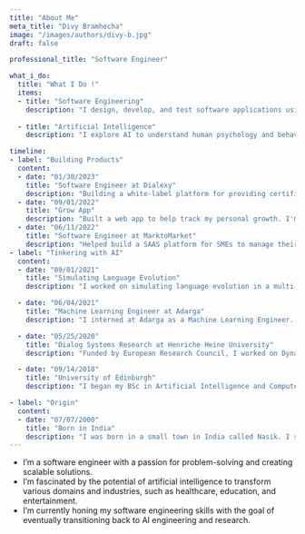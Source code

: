 ```yaml
---
title: "About Me"
meta_title: "Divy Bramhecha"
image: "/images/authors/divy-b.jpg"
draft: false

professional_title: "Software Engineer"

what_i_do:
  title: "What I Do !"
  items:
  - title: "Software Engineering"
    description: "I design, develop, and test software applications using various technologies and frameworks, such as Python, Django, React, and AWS."
  
  - title: "Artificial Intelligence"
    description: "I explore AI to understand human psychology and behavior, and to create intelligent systems that can help solve real-world problems."

timeline:
- label: "Building Products"
  content:
  - date: "01/30/2023"
    title: "Software Engineer at Dialexy"
    description: "Building a white-label platform for providing certified translation services. I'm working on building the core product, including the customisable workflow and theming engine, and the translation review tool"
  - date: "09/01/2022"
    title: "Grow App"
    description: "Built a web app to help track my personal growth. I'm using the app to track my daily habits, to journal my thoughts and ideas, and plan my tasks and goals."
  - date: "06/11/2022"
    title: "Software Engineer at MarktoMarket"
    description: "Helped build a SAAS platform for SMEs to manage their cap table, valuations, and fundraising. I worked on building the core product, including the cap table, valuations, and fundraising modules. I also worked on building the data pipeline to ingest and process data from various sources, such as Companies House, and Crunchbase."
- label: "Tinkering with AI"
  content:
  - date: "09/01/2021"
    title: "Simulating Language Evolution"
    description: "I worked on simulating language evolution in a multi-agent environment. I used reinforcement learning to study how language can be used as a tool for agents to accomplish tasks in their environment, and show that structure naturally emerges, leading to the development of compositional language for describing and generalising about unseen objects."

  - date: "06/04/2021"
    title: "Machine Learning Engineer at Adarga"
    description: "I interned at Adarga as a Machine Learning Engineer. I worked on developing and deploying machine learning models for the defence and security industry. Particularly, in solving correferencing problems in unstructured text data."

  - date: "05/25/2020"
    title: "Dialog Systems Research at Henriche Heine University"
    description: "Funded by European Research Council, I worked on Dynamic Dialogue Modelling (DYMO). Typically, dialogue systems were built for fixed domains, requiring a new data set every time the domain changes. I worked on developing a dialogue system that can expand dynamically and span the problem of operating with dynamic knowledge, dynamic policies, rich user models and sophisticated measures of quality."

  - date: "09/14/2018"
    title: "University of Edinburgh"
    description: "I began my BSc in Artificial Intelligence and Computer Science at the University of Edinburgh. I learned about the fundamentals of AI, including machine learning, natural language processing, and computer vision."

- label: "Origin"
  content:
  - date: "07/07/2000"
    title: "Born in India"
    description: "I was born in a small town in India called Nasik. I spent my first 18 years contemplating the meaning of life and the universe."
---
```


- I’m a software engineer with a passion for problem-solving and creating scalable solutions.
- I’m fascinated by the potential of artificial intelligence to transform various domains and industries, such as healthcare, education, and entertainment.
- I’m currently honing my software engineering skills with the goal of eventually transitioning back to AI engineering and research.
